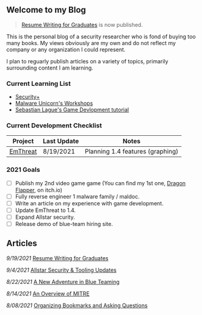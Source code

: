 ## Welcome to my Blog

> [Resume Writing for Graduates](https://steelsleuth.github.io/vigilant-meme/Resume-Writing) is now published.

This is the personal blog of a security researcher who is fond of buying too many books. My views obviously are my own and do not reflect my company or any organization I could represent. 

I plan to reguarly publish articles on a variety of topics, primarily surrounding content I am learning.

### Current Learning List
- [Security+](https://www.comptia.org/certifications/security)
- [Malware Unicorn's Workshops](https://malwareunicorn.org/#/workshops)
- [Sebastian Lague's Game Devlopment tutorial](https://www.youtube.com/watch?v=_cCGBMmMOFw&list=PLFt_AvWsXl0fnA91TcmkRyhhixX9CO3Lw&index=1)

### Current Development Checklist
| Project | Last Update | Notes | 
| - | - | - |
|[EmThreat](https://github.com/steelsleuth/EmThreat) | 8/19/2021| Planning 1.4 features (graphing) |

### 2021 Goals
- [ ] Publish my 2nd video game game (You can find my 1st one, [Dragon Flapper](https://satireninja.itch.io/dragon-flapper), on itch.io)
- [ ] Fully reverse engineer 1 malware family / maldoc.
- [ ] Write an article on my experience with game development.
- [ ] Update EmThreat to 1.4.
- [ ] Expand Allstar security.
- [ ] Release demo of blue-team hiring site.

## Articles

*9/19/2021* [Resume Writing for Graduates](https://steelsleuth.github.io/vigilant-meme/Resume-Writing)

*9/4/2021* [Allstar Security & Tooling Updates](https://steelsleuth.github.io/vigilant-meme/Allstar-Security)

*8/22/2021* [A New Adventure in Blue Teaming](https://steelsleuth.github.io/vigilant-meme/breaking-blue)

*8/14/2021* [An Overview of MITRE](https://steelsleuth.github.io/vigilant-meme/MITRE)

*8/08/2021* [Organizing Bookmarks and Asking Questions](https://steelsleuth.github.io/vigilant-meme/Organizing-Bookmarks) 

